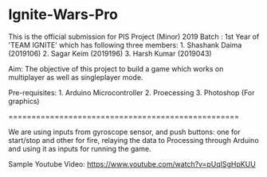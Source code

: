 # Ignite-Wars-Pro
This is the official submission for PIS Project (Minor) 2019 Batch : 1st Year of 'TEAM IGNITE' which has following three members:
        1. Shashank Daima (2019106)
        2. Sagar Keim (2019196)
        3. Harsh Kumar (2019043)

Aim: The objective of this project to build a game which works on multiplayer as well as singleplayer mode. 

Pre-requisites:
        1. Arduino Microcontroller
        2. Proecessing
        3. Photoshop (For graphics)

==================================================

We are using inputs from gyroscope sensor, and push buttons: one for start/stop and other for fire, relaying the data to Processing through Arduino and using it as inputs for running the game.

Sample Youtube Video:   https://www.youtube.com/watch?v=pUqISgHpKUU
